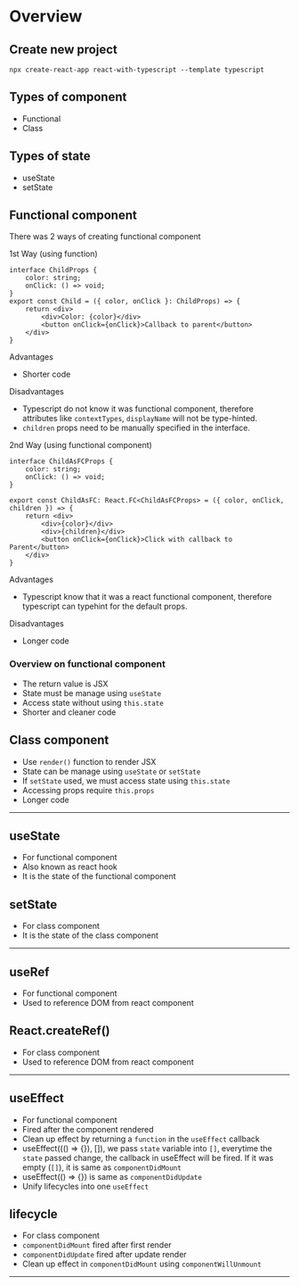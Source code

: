 # Overview

## Create new project
```
npx create-react-app react-with-typescript --template typescript
```
## Types of component
- Functional
- Class

## Types of state
- useState
- setState

## Functional component
There was 2 ways of creating functional component

1st Way (using function)
```
interface ChildProps {
    color: string;
    onClick: () => void;
}
export const Child = ({ color, onClick }: ChildProps) => {
    return <div>
        <div>Color: {color}</div>
        <button onClick={onClick}>Callback to parent</button>
    </div>
}
```
Advantages
- Shorter code

Disadvantages
- Typescript do not know it was functional component, therefore attributes like `contextTypes`, `displayName` will not be type-hinted.
- `children` props need to be manually specified in the interface.

2nd Way (using functional component)
```
interface ChildAsFCProps {
    color: string;
    onClick: () => void;
}

export const ChildAsFC: React.FC<ChildAsFCProps> = ({ color, onClick, children }) => {
    return <div>
        <div>{color}</div>
        <div>{children}</div>
        <button onClick={onClick}>Click with callback to Parent</button>
    </div>
}
```
Advantages
- Typescript know that it was a react functional component, therefore typescript can typehint for the default props.

Disadvantages
- Longer code

### Overview on functional component
- The return value is JSX
- State must be manage using `useState`
- Access state without using `this.state`
- Shorter and cleaner code

## Class component
- Use `render()` function to render JSX
- State can be manage using `useState` or `setState`
- If `setState` used, we must access state using `this.state`
- Accessing props require `this.props`
- Longer code
---

## useState
- For functional component
- Also known as react hook
- It is the state of the functional component

## setState
- For class component
- It is the state of the class component

---

## useRef
- For functional component
- Used to reference DOM from react component

## React.createRef()
- For class component
- Used to reference DOM from react component

---

## useEffect
- For functional component
- Fired after the component rendered
- Clean up effect by returning a `function` in the `useEffect` callback
- useEffect((() =>  {}), []), we pass `state` variable into `[]`, everytime the `state` passed change, the callback in useEffect will be fired. If it was empty (`[]`), it is same as `componentDidMount`
- useEffect(() => {}) is same as `componentDidUpdate`
- Unify lifecycles into one `useEffect`

## lifecycle
- For class component
- `componentDidMount` fired after first render
- `componentDidUpdate` fired after update render
- Clean up effect in `componentDidMount` using `componentWillUnmount`

---